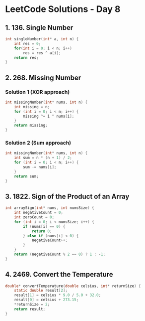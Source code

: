 # LeetCode Solutions - Day 8

## 1. 136. Single Number

```c
int singleNumber(int* a, int n) {
    int res = 0;
    for(int i = 0; i < n; i++)
        res = res ^ a[i];
    return res;
}
```

## 2. 268. Missing Number

### Solution 1 (XOR approach)
```c
int missingNumber(int* nums, int n) {
    int missing = n;
    for (int i = 0; i < n; i++) {
        missing ^= i ^ nums[i];
    }
    return missing;
}
```

### Solution 2 (Sum approach)
```c
int missingNumber(int* nums, int n) {
    int sum = n * (n + 1) / 2;
    for (int i = 0; i < n; i++) {
        sum -= nums[i];
    }
    return sum;
}
```

## 3. 1822. Sign of the Product of an Array

```c
int arraySign(int* nums, int numsSize) {
    int negativeCount = 0;
    int zeroCount = 0;
    for (int i = 0; i < numsSize; i++) {
        if (nums[i] == 0) {
            return 0;
        } else if (nums[i] < 0) {
            negativeCount++;
        }
    }
    return (negativeCount % 2 == 0) ? 1 : -1;
}
```

## 4. 2469. Convert the Temperature

```c
double* convertTemperature(double celsius, int* returnSize) {
    static double result[2];
    result[1] = celsius * 9.0 / 5.0 + 32.0;
    result[0] = celsius + 273.15;
    *returnSize = 2;
    return result;
}
```